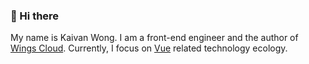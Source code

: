 ### 👋 Hi there 

My name is Kaivan Wong. I am a front-end engineer and the author of [Wings Cloud](https://github.com/wingscloud). Currently, I focus on [Vue](https://vuejs.org/) related technology ecology.

